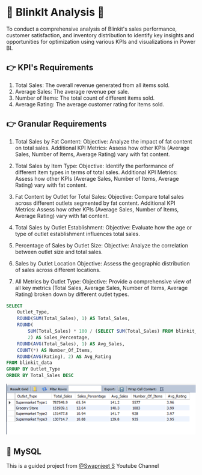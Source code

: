# :star2: BlinkIt Analysis :star2:
To conduct a comprehensive analysis of Blinkit's sales performance, customer satisfaction, and inventory distribution to identify key insights and opportunities for optimization using various KPIs and visualizations in Power BI.

## :point_right: KPI's Requirements
  1. Total Sales: The overall revenue generated from all items sold.
  2. Average Sales: The average revenue per sale.
  3. Number of Items: The total count of different items sold.
  4. Average Rating: The average customer rating for items sold.

## :point_right: Granular Requirements
1. Total Sales by Fat Content:
Objective: Analyze the impact of fat content on total sales.
Additional KPI Metrics: Assess how other KPIs (Average Sales, Number of Items, Average Rating) vary with fat content. 

2. Total Sales by Item Type:
Objective: Identify the performance of different item types in terms of total sales.
Additional KPI Metrics: Assess how other KPIs (Average Sales, Number of Items, Average Rating) vary with fat content.

3. Fat Content by Outlet for Total Sales:
Objective: Compare total sales across different outlets segmented by fat content.
Additional KPI Metrics: Assess how other KPIs (Average Sales, Number of Items, Average Rating) vary with fat content. 

4. Total Sales by Outlet Establishment:
Objective: Evaluate how the age or type of outlet establishment influences total sales.

5. Percentage of Sales by Outlet Size:
Objective: Analyze the correlation between outlet size and total sales.

6. Sales by Outlet Location
Objective: Assess the geographic distribution of sales across different locations.

7. All Metrics by Outlet Type:
Objective: Provide a comprehensive view of all key metrics (Total Sales, Average Sales, Number of Items, Average Rating) broken down by different outlet types.
```sql
SELECT 
	Outlet_Type,
    ROUND(SUM(Total_Sales), 1) AS Total_Sales,
    ROUND(
		SUM(Total_Sales) * 100 / (SELECT SUM(Total_Sales) FROM blinkit_data), 
        2) AS Sales_Percentage,
    ROUND(AVG(Total_Sales), 1) AS Avg_Sales,
    COUNT(*) AS Number_Of_Items, 
    ROUND(AVG(Rating), 2) AS Avg_Rating
FROM blinkit_data
GROUP BY Outlet_Type
ORDER BY Total_Sales DESC
```
![assets](assets/Granular/7_sales_by_outlet_type.png) 

## :muscle: MySQL
  
This is a guided project from [@Swapnjeet S](https://www.youtube.com/@datatutorials1) Youtube Channel
